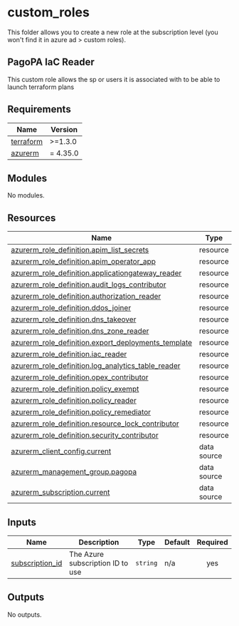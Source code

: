 # custom_roles

This folder allows you to create a new role at the subscription level (you won't find it in azure ad > custom roles).

## PagoPA IaC Reader

This custom role allows the sp or users it is associated with to be able to launch terraform plans

<!-- markdownlint-disable -->
<!-- BEGIN_TF_DOCS -->
## Requirements

| Name | Version |
|------|---------|
| <a name="requirement_terraform"></a> [terraform](#requirement\_terraform) | >=1.3.0 |
| <a name="requirement_azurerm"></a> [azurerm](#requirement\_azurerm) | = 4.35.0 |

## Modules

No modules.

## Resources

| Name | Type |
|------|------|
| [azurerm_role_definition.apim_list_secrets](https://registry.terraform.io/providers/hashicorp/azurerm/4.35.0/docs/resources/role_definition) | resource |
| [azurerm_role_definition.apim_operator_app](https://registry.terraform.io/providers/hashicorp/azurerm/4.35.0/docs/resources/role_definition) | resource |
| [azurerm_role_definition.applicationgateway_reader](https://registry.terraform.io/providers/hashicorp/azurerm/4.35.0/docs/resources/role_definition) | resource |
| [azurerm_role_definition.audit_logs_contributor](https://registry.terraform.io/providers/hashicorp/azurerm/4.35.0/docs/resources/role_definition) | resource |
| [azurerm_role_definition.authorization_reader](https://registry.terraform.io/providers/hashicorp/azurerm/4.35.0/docs/resources/role_definition) | resource |
| [azurerm_role_definition.ddos_joiner](https://registry.terraform.io/providers/hashicorp/azurerm/4.35.0/docs/resources/role_definition) | resource |
| [azurerm_role_definition.dns_takeover](https://registry.terraform.io/providers/hashicorp/azurerm/4.35.0/docs/resources/role_definition) | resource |
| [azurerm_role_definition.dns_zone_reader](https://registry.terraform.io/providers/hashicorp/azurerm/4.35.0/docs/resources/role_definition) | resource |
| [azurerm_role_definition.export_deployments_template](https://registry.terraform.io/providers/hashicorp/azurerm/4.35.0/docs/resources/role_definition) | resource |
| [azurerm_role_definition.iac_reader](https://registry.terraform.io/providers/hashicorp/azurerm/4.35.0/docs/resources/role_definition) | resource |
| [azurerm_role_definition.log_analytics_table_reader](https://registry.terraform.io/providers/hashicorp/azurerm/4.35.0/docs/resources/role_definition) | resource |
| [azurerm_role_definition.opex_contributor](https://registry.terraform.io/providers/hashicorp/azurerm/4.35.0/docs/resources/role_definition) | resource |
| [azurerm_role_definition.policy_exempt](https://registry.terraform.io/providers/hashicorp/azurerm/4.35.0/docs/resources/role_definition) | resource |
| [azurerm_role_definition.policy_reader](https://registry.terraform.io/providers/hashicorp/azurerm/4.35.0/docs/resources/role_definition) | resource |
| [azurerm_role_definition.policy_remediator](https://registry.terraform.io/providers/hashicorp/azurerm/4.35.0/docs/resources/role_definition) | resource |
| [azurerm_role_definition.resource_lock_contributor](https://registry.terraform.io/providers/hashicorp/azurerm/4.35.0/docs/resources/role_definition) | resource |
| [azurerm_role_definition.security_contributor](https://registry.terraform.io/providers/hashicorp/azurerm/4.35.0/docs/resources/role_definition) | resource |
| [azurerm_client_config.current](https://registry.terraform.io/providers/hashicorp/azurerm/4.35.0/docs/data-sources/client_config) | data source |
| [azurerm_management_group.pagopa](https://registry.terraform.io/providers/hashicorp/azurerm/4.35.0/docs/data-sources/management_group) | data source |
| [azurerm_subscription.current](https://registry.terraform.io/providers/hashicorp/azurerm/4.35.0/docs/data-sources/subscription) | data source |

## Inputs

| Name | Description | Type | Default | Required |
|------|-------------|------|---------|:--------:|
| <a name="input_subscription_id"></a> [subscription\_id](#input\_subscription\_id) | The Azure subscription ID to use | `string` | n/a | yes |

## Outputs

No outputs.
<!-- END_TF_DOCS -->
